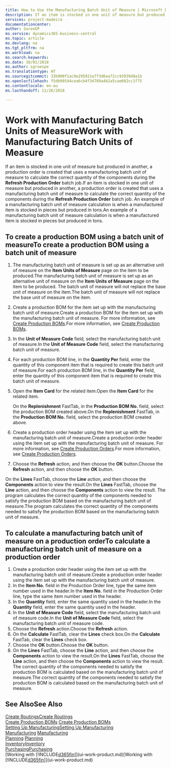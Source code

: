 ```yaml
---
title: How to Use the Manufacturing Batch Unit of Measure | Microsoft Docs
description: If an item is stocked in one unit of measure but produced in another, then the production order must be use a manufacturing batch unit of measure to calculate the correct quantity of components. An example of a manufacturing batch unit of measure calculation is when a manufactured item is stocked in pieces but produced in tons.
services: project-madeira
documentationcenter: 
author: SorenGP
ms.service: dynamics365-business-central
ms.topic: article
ms.devlang: na
ms.tgt_pltfrm: na
ms.workload: na
ms.search.keywords: 
ms.date: 10/01/2018
ms.author: sgroespe
ms.translationtype: HT
ms.sourcegitcommit: 33b900f1ac9e295921e7f3d6ea72cc93939d8a1b
ms.openlocfilehash: f5db99544cea6cb4f34789a4b2a5cae602cc1f75
ms.contentlocale: en-au
ms.lasthandoff: 11/26/2018

---
```

# <a name="work-with-manufacturing-batch-units-of-measure"></a><span data-ttu-id="c3a77-104">Work with Manufacturing Batch Units of Measure</span><span class="sxs-lookup"><span data-stu-id="c3a77-104">Work with Manufacturing Batch Units of Measure</span></span>
<span data-ttu-id="c3a77-105">If an item is stocked in one unit of measure but produced in another, a production order is created that uses a manufacturing batch unit of measure to calculate the correct quantity of the components during the **Refresh Production Order** batch job.</span><span class="sxs-lookup"><span data-stu-id="c3a77-105">If an item is stocked in one unit of measure but produced in another, a production order is created that uses a manufacturing batch unit of measure to calculate the correct quantity of the components during the **Refresh Production Order** batch job.</span></span> <span data-ttu-id="c3a77-106">An example of a manufacturing batch unit of measure calculation is when a manufactured item is stocked in pieces but produced in tons.</span><span class="sxs-lookup"><span data-stu-id="c3a77-106">An example of a manufacturing batch unit of measure calculation is when a manufactured item is stocked in pieces but produced in tons.</span></span>  

## <a name="to-create-a-production-bom-using-a-batch-unit-of-measure"></a><span data-ttu-id="c3a77-107">To create a production BOM using a batch unit of measure</span><span class="sxs-lookup"><span data-stu-id="c3a77-107">To create a production BOM using a batch unit of measure</span></span>  
1.  <span data-ttu-id="c3a77-108">The manufacturing batch unit of measure is set up as an alternative unit of measure on the **Item Units of Measure** page on the item to be produced.</span><span class="sxs-lookup"><span data-stu-id="c3a77-108">The manufacturing batch unit of measure is set up as an alternative unit of measure on the **Item Units of Measure** page on the item to be produced.</span></span> <span data-ttu-id="c3a77-109">The batch unit of measure will not replace the base unit of measure on the item.</span><span class="sxs-lookup"><span data-stu-id="c3a77-109">The batch unit of measure will not replace the base unit of measure on the item.</span></span>  
2.  <span data-ttu-id="c3a77-110">Create a production BOM for the item set up with the manufacturing batch unit of measure.</span><span class="sxs-lookup"><span data-stu-id="c3a77-110">Create a production BOM for the item set up with the manufacturing batch unit of measure.</span></span> <span data-ttu-id="c3a77-111">For more information, see [Create Production BOMs](production-how-to-create-production-boms.md).</span><span class="sxs-lookup"><span data-stu-id="c3a77-111">For more information, see [Create Production BOMs](production-how-to-create-production-boms.md).</span></span>  
3.  <span data-ttu-id="c3a77-112">In the **Unit of Measure Code** field, select the manufacturing batch unit of measure.</span><span class="sxs-lookup"><span data-stu-id="c3a77-112">In the **Unit of Measure Code** field, select the manufacturing batch unit of measure.</span></span>  
4.  <span data-ttu-id="c3a77-113">For each production BOM line, in the **Quantity Per** field, enter the quantity of this component item that is required to create this batch unit of measure.</span><span class="sxs-lookup"><span data-stu-id="c3a77-113">For each production BOM line, in the **Quantity Per** field, enter the quantity of this component item that is required to create this batch unit of measure.</span></span>  
5.  <span data-ttu-id="c3a77-114">Open the **Item Card** for the related item.</span><span class="sxs-lookup"><span data-stu-id="c3a77-114">Open the **Item Card** for the related item.</span></span>  

    <span data-ttu-id="c3a77-115">On the **Replenishment** FastTab, in the **Production BOM No.** field, select the production BOM created above.</span><span class="sxs-lookup"><span data-stu-id="c3a77-115">On the **Replenishment** FastTab, in the **Production BOM No.** field, select the production BOM created above.</span></span>  
6.  <span data-ttu-id="c3a77-116">Create a production order header using the item set up with the manufacturing batch unit of measure.</span><span class="sxs-lookup"><span data-stu-id="c3a77-116">Create a production order header using the item set up with the manufacturing batch unit of measure.</span></span> <span data-ttu-id="c3a77-117">For more information, see [Create Production Orders](production-how-to-create-production-orders.md).</span><span class="sxs-lookup"><span data-stu-id="c3a77-117">For more information, see [Create Production Orders](production-how-to-create-production-orders.md).</span></span>  
7.  <span data-ttu-id="c3a77-118">Choose the **Refresh** action, and then choose  the **OK** button.</span><span class="sxs-lookup"><span data-stu-id="c3a77-118">Choose the **Refresh** action, and then choose  the **OK** button.</span></span>  

<span data-ttu-id="c3a77-119">On the **Lines** FastTab, choose the **Line** action, and then choose the **Components** action to view the result.</span><span class="sxs-lookup"><span data-stu-id="c3a77-119">On the **Lines** FastTab, choose the **Line** action, and then choose the **Components** action to view the result.</span></span> <span data-ttu-id="c3a77-120">The program calculates the correct quantity of the components needed to satisfy the production BOM based on the manufacturing batch unit of measure.</span><span class="sxs-lookup"><span data-stu-id="c3a77-120">The program calculates the correct quantity of the components needed to satisfy the production BOM based on the manufacturing batch unit of measure.</span></span>  

## <a name="to-calculate-a-manufacturing-batch-unit-of-measure-on-a-production-order"></a><span data-ttu-id="c3a77-121">To calculate a manufacturing batch unit of measure on a production order</span><span class="sxs-lookup"><span data-stu-id="c3a77-121">To calculate a manufacturing batch unit of measure on a production order</span></span>  
1.  <span data-ttu-id="c3a77-122">Create a production order header using the item set up with the manufacturing batch unit of measure.</span><span class="sxs-lookup"><span data-stu-id="c3a77-122">Create a production order header using the item set up with the manufacturing batch unit of measure.</span></span>  
2.  <span data-ttu-id="c3a77-123">In the **Item No.** field in the Production Order line, type the same item number used in the header.</span><span class="sxs-lookup"><span data-stu-id="c3a77-123">In the **Item No.** field in the Production Order line, type the same item number used in the header.</span></span>  
3.  <span data-ttu-id="c3a77-124">In the **Quantity** field, enter the same quantity used in the header.</span><span class="sxs-lookup"><span data-stu-id="c3a77-124">In the **Quantity** field, enter the same quantity used in the header.</span></span>  
4.  <span data-ttu-id="c3a77-125">In the **Unit of Measure Code** field, select the manufacturing batch unit of measure code.</span><span class="sxs-lookup"><span data-stu-id="c3a77-125">In the **Unit of Measure Code** field, select the manufacturing batch unit of measure code.</span></span>  
5.  <span data-ttu-id="c3a77-126">Choose the **Refresh** action.</span><span class="sxs-lookup"><span data-stu-id="c3a77-126">Choose the **Refresh** action.</span></span>
6.  <span data-ttu-id="c3a77-127">On the **Calculate** FastTab, clear the **Lines** check box.</span><span class="sxs-lookup"><span data-stu-id="c3a77-127">On the **Calculate** FastTab, clear the **Lines** check box.</span></span>  
7.  <span data-ttu-id="c3a77-128">Choose the **OK** button.</span><span class="sxs-lookup"><span data-stu-id="c3a77-128">Choose the **OK** button.</span></span>  
8.  <span data-ttu-id="c3a77-129">On the **Lines** FastTab, choose the **Line** action, and then choose the **Components** action to view the result.</span><span class="sxs-lookup"><span data-stu-id="c3a77-129">On the **Lines** FastTab, choose the **Line** action, and then choose the **Components** action to view the result.</span></span> <span data-ttu-id="c3a77-130">The correct quantity of the components needed to satisfy the production BOM is calculated based on the manufacturing batch unit of measure.</span><span class="sxs-lookup"><span data-stu-id="c3a77-130">The correct quantity of the components needed to satisfy the production BOM is calculated based on the manufacturing batch unit of measure.</span></span>  

## <a name="see-also"></a><span data-ttu-id="c3a77-131">See Also</span><span class="sxs-lookup"><span data-stu-id="c3a77-131">See Also</span></span>  
[<span data-ttu-id="c3a77-132">Create Routings</span><span class="sxs-lookup"><span data-stu-id="c3a77-132">Create Routings</span></span>](production-how-to-create-routings.md)  
<span data-ttu-id="c3a77-133">[Create Production BOMs](production-how-to-create-production-boms.md)   </span><span class="sxs-lookup"><span data-stu-id="c3a77-133">[Create Production BOMs](production-how-to-create-production-boms.md)   </span></span>  
[<span data-ttu-id="c3a77-134">Setting Up Manufacturing</span><span class="sxs-lookup"><span data-stu-id="c3a77-134">Setting Up Manufacturing</span></span>](production-configure-production-processes.md)  
<span data-ttu-id="c3a77-135">[Manufacturing](production-manage-manufacturing.md)  </span><span class="sxs-lookup"><span data-stu-id="c3a77-135">[Manufacturing](production-manage-manufacturing.md)  </span></span>  
<span data-ttu-id="c3a77-136">[Planning](production-planning.md) </span><span class="sxs-lookup"><span data-stu-id="c3a77-136">[Planning](production-planning.md) </span></span>  
[<span data-ttu-id="c3a77-137">Inventory</span><span class="sxs-lookup"><span data-stu-id="c3a77-137">Inventory</span></span>](inventory-manage-inventory.md)  
[<span data-ttu-id="c3a77-138">Purchasing</span><span class="sxs-lookup"><span data-stu-id="c3a77-138">Purchasing</span></span>](purchasing-manage-purchasing.md)  
<span data-ttu-id="c3a77-139">[Working with [!INCLUDE[d365fin](includes/d365fin_md.md)]](ui-work-product.md)</span><span class="sxs-lookup"><span data-stu-id="c3a77-139">[Working with [!INCLUDE[d365fin](includes/d365fin_md.md)]](ui-work-product.md)</span></span>  

